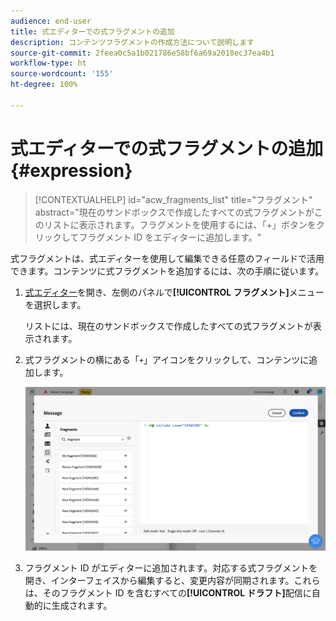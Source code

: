 ```yaml
---
audience: end-user
title: 式エディターでの式フラグメントの追加
description: コンテンツフラグメントの作成方法について説明します
source-git-commit: 2feea0c5a1b021786e58bf6a69a2018ec37ea4b1
workflow-type: ht
source-wordcount: '155'
ht-degree: 100%

---
```


# 式エディターでの式フラグメントの追加 {#expression}

>[!CONTEXTUALHELP]
>id="acw_fragments_list"
>title="フラグメント"
>abstract="現在のサンドボックスで作成したすべての式フラグメントがこのリストに表示されます。フラグメントを使用するには、「+」ボタンをクリックしてフラグメント ID をエディターに追加します。"

<!-- pas vu dans l'UI-->

式フラグメントは、式エディターを使用して編集できる任意のフィールドで活用できます。コンテンツに式フラグメントを追加するには、次の手順に従います。

1. [式エディター](../personalization/gs-personalization.md)を開き、左側のパネルで&#x200B;**[!UICONTROL フラグメント]**&#x200B;メニューを選択します。

   リストには、現在のサンドボックスで作成したすべての式フラグメントが表示されます。

1. 式フラグメントの横にある「`+`」アイコンをクリックして、コンテンツに追加します。

   ![](assets/fragment-add-expression.png)

1. フラグメント ID がエディターに追加されます。対応する式フラグメントを開き、インターフェイスから編集すると、変更内容が同期されます。これらは、そのフラグメント ID を含むすべての&#x200B;**[!UICONTROL ドラフト]**&#x200B;配信に自動的に生成されます。
